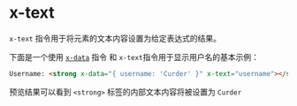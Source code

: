 # x-text

`x-text` 指令用于将元素的文本内容设置为给定表达式的结果。

下面是一个使用 [`x-data`](x-data.md) 指令 和 `x-text`指令用于显示用户名的基本示例：

```html
Username: <strong x-data="{ username: 'Curder' }" x-text="username"></strong>
```

预览结果可以看到 `<strong>` 标签的内部文本内容将被设置为 `Curder`